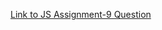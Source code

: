 [Link to JS Assignment-9 Question](https://rajeshmeanstack.blogspot.com/2022/11/js-assignment-9.html)